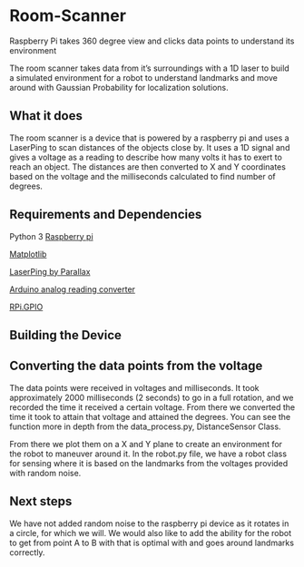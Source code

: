 # Room-Scanner
Raspberry Pi takes 360 degree view and clicks data points to understand its environment

The room scanner takes data from it’s surroundings with a 1D laser to build a simulated environment for a robot to understand landmarks and move around with Gaussian Probability for localization solutions. 

## What it does
The room scanner is a device that is powered by a raspberry pi and uses a LaserPing to scan distances of the objects close by.  It uses a 1D signal and gives a voltage as a reading to describe how many volts it has to exert to reach an object.  The distances are then converted to X and Y coordinates based on the voltage and the milliseconds calculated to find number of degrees.

## Requirements and Dependencies

Python 3
[Raspberry pi](https://www.raspberrypi.org/)

[Matplotlib](https://matplotlib.org/users/installing.html)

[LaserPing by Parallax](https://www.parallax.com/product/28041) 

[Arduino analog reading converter](https://www.arduino.cc/en/Tutorial/ReadAnalogVoltage)

[RPi.GPIO](https://pypi.python.org/pypi/RPi.GPIO)

## Building the Device

## Converting the data points from the voltage

The data points were received in voltages and milliseconds.  It took approximately 2000 milliseconds (2 seconds) to go in a full rotation, and we recorded the time it received a certain voltage.  From there we converted the time it took to attain that voltage and attained the degrees.  You can see the function more in depth from the data_process.py, DistanceSensor Class.


From there we plot them on a X and Y plane to create an environment for the robot to maneuver around it. In the robot.py file, we have a robot class for sensing where it is based on the landmarks from the voltages provided with random noise. 


## Next steps

We have not added random noise to the raspberry pi device as it rotates in a circle, for which we will. We would also like to add the ability for the robot to get from point A to B with that is optimal with and goes around landmarks correctly. 


